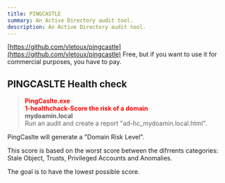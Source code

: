 ```yaml
---
title: PINGCASTLE
summary: An Active Directory audit tool.
description: An Active Directory audit tool.
---
```


[https://github.com/vletoux/pingcastle](https://github.com/vletoux/pingcastle)
Free, but if you want to use it for commercial purposes, you have to pay.

## PINGCASLTE Health check


 > 
 > **<font color=red>PingCaslte.exe</font>**</br>
 > **<font color=red>1-healthchack-Score the risk of a domain</font>**</br>
 > **mydoamin.local**</br>
 > Run an audit and create a report "ad-hc_mydoamin.local.html".

PingCaslte will generate a "Domain Risk Level". 

This score is based on the worst score between the difrrents categories: Stale Object, Trusts, Privileged Accounts and Anomalies.

The goal is to have the lowest possible score.
